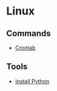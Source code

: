 # Linux

## Commands
* [Crontab](https://hdevstudy.tistory.com/158)

## Tools
* [Install Python](https://hdevstudy.tistory.com/246)
